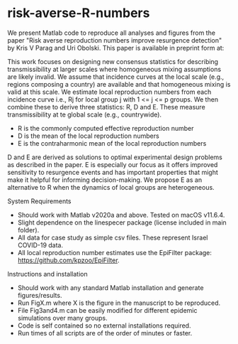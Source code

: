 # risk-averse-R-numbers

We present Matlab code to reproduce all analyses and figures from the paper "Risk averse reproduction numbers improve resurgence detection" by Kris V Parag and Uri Obolski. This paper is available in preprint form at:

This work focuses on designing new consensus statistics for describing transmissibility at larger scales where homogeneous mixing assumptions are likely invalid. We assume that incidence curves at the local scale (e.g., regions composing a country) are available and that homogeneous mixing is valid at this scale. We estimate local reproduction numbers from each incidence curve i.e., Rj for local group j with 1 <= j <= p groups. We then combine these to derive three statistics: R, D and E. These measure transmissibility at te global scale (e.g., countrywide).

- R is the commonly computed effective reproduction number
- D is the mean of the local reproduction numbers
- E is the contraharmonic mean of the local reproduction numbers

D and E are derived as solutions to optimal experimental design problems as described in the paper. E is especially our focus as it offers improved sensitivity to resurgence events and has important properties that might make it helpful for informing decision-making. We propose E as an alternative to R when the dynamics of local groups are heterogeneous.


System Requirements
- Should work with Matlab v2020a and above. Tested on macOS v11.6.4.
- Slight dependence on the linespecer package (license included in main folder).
- All data for case study as simple csv files. These represent Israel COVID-19 data.
- All local reproduction number estimates use the EpiFilter package: https://github.com/kpzoo/EpiFilter.

Instructions and installation
- Should work with any standard Matlab installation and generate figures/results.
- Run FigX.m where X is the figure in the manuscript to be reproduced.
- File Fig3and4.m can be easily modified for different epidemic simulations over many groups.
- Code is self contained so no external installations required.
- Run times of all scripts are of the order of minutes or faster.

